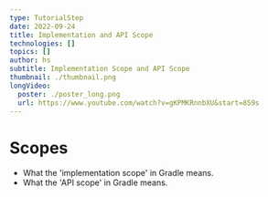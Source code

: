 ```yaml
---
type: TutorialStep
date: 2022-09-24
title: Implementation and API Scope
technologies: []
topics: []
author: hs
subtitle: Implementation Scope and API Scope
thumbnail: ./thumbnail.png
longVideo:
  poster: ./poster_long.png
  url: https://www.youtube.com/watch?v=gKPMKRnnbXU&start=859s
---
```


# Scopes

* What the 'implementation scope' in Gradle means.
* What the 'API scope' in Gradle means.
